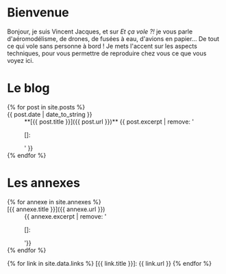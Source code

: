 ---
---

Bienvenue
=========

Bonjour, je suis Vincent Jacques, et sur *Et ça vole&nbsp;?!* je vous parle d'aéromodélisme, de drones, de fusées à eau, d'avions en papier...
De tout ce qui vole sans personne à bord&nbsp;!
Je mets l'accent sur les aspects techniques, pour vous permettre de reproduire chez vous ce que vous voyez ici.

Le blog
=======

<!-- @todo Flux RSS -->
<!-- @todo Why does "[]:" appear in the excerpts? -->

<dl class="row">
{% for post in site.posts %}
<dt class="col-md-3">{{ post.date | date_to_string }}</dt>
<dd class="col-md-9">
**[{{ post.title }}]({{ post.url }})**
{{ post.excerpt | remove: '<p>[]:</p>' }}
</dd>
{% endfor %}
</dl>

Les annexes
===========

<dl class="row">
{% for annexe in site.annexes %}
<dt class="col-sm-3">[{{ annexe.title }}]({{ annexe.url }})</dt>
<dd class="col-sm-9">{{ annexe.excerpt | remove: '<p>[]:</p>'}}</dd>
{% endfor %}
</dl>

{% for link in site.data.links %}
[{{ link.title }}]: {{ link.url }}
{% endfor %}
